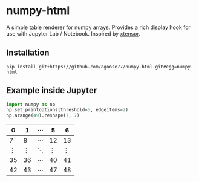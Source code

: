 # numpy-html
A simple table renderer for numpy arrays. Provides a rich display hook for use with Jupyter Lab / Notebook. Inspired by [xtensor](https://github.com/QuantStack/xtensor).

## Installation
`pip install git+https://github.com/agoose77/numpy-html.git#egg=numpy-html`

## Example inside Jupyter
```python
import numpy as np
np.set_printoptions(threshold=5, edgeitems=2)
np.arange(49).reshape(7, 7)
```
| 0  	| 1  	| ⋯ 	| 5  	| 6  	|
|----	|----	|---	|----	|----	|
| 7  	| 8  	| ⋯ 	| 12 	| 13 	|
| ⋮  	| ⋮  	| ⋱ 	| ⋮  	| ⋮  	|
| 35 	| 36 	| ⋯ 	| 40 	| 41 	|
| 42 	| 43 	| ⋯ 	| 47 	| 48 	|